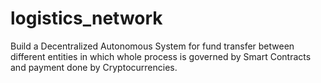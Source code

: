 # logistics_network
Build a Decentralized Autonomous System for fund transfer between different entities in which whole process is governed by Smart Contracts and payment done by Cryptocurrencies.
